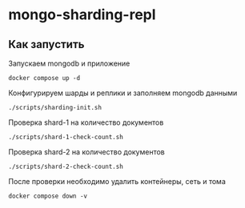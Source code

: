 # mongo-sharding-repl

## Как запустить

Запускаем mongodb и приложение

```shell
docker compose up -d
```

Конфигурируем шарды и реплики и заполняем mongodb данными

```shell
./scripts/sharding-init.sh
```

Проверка shard-1 на количество документов

```shell
./scripts/shard-1-check-count.sh
```

Проверка shard-2 на количество документов

```shell
./scripts/shard-2-check-count.sh
```

После проверки необходимо удалить контейнеры, сеть и тома

```shell
docker compose down -v
```
